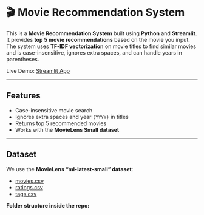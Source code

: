 # 🎬 Movie Recommendation System

This is a **Movie Recommendation System** built using **Python** and **Streamlit**.  
It provides **top 5 movie recommendations** based on the movie you input. The system uses **TF-IDF vectorization** on movie titles to find similar movies and is case-insensitive, ignores extra spaces, and can handle years in parentheses.

Live Demo: [Streamlit App](https://movie-recommendation-system-in7wfngfbwx8uxfhqhdh6h.streamlit.app/#movie-recommendation-system)

---

## Features

- Case-insensitive movie search
- Ignores extra spaces and year `(YYYY)` in titles
- Returns top 5 recommended movies
- Works with the **MovieLens Small dataset**

---

## Dataset

We use the **MovieLens “ml-latest-small” dataset**:

- [movies.csv](https://grouplens.org/datasets/movielens/latest/)
- [ratings.csv](https://grouplens.org/datasets/movielens/latest/)
- [tags.csv](https://grouplens.org/datasets/movielens/latest/)

**Folder structure inside the repo:**


